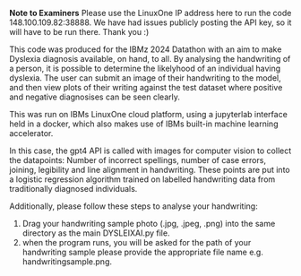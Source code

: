 **Note to Examiners** Please use the LinuxOne IP address here to run the code 148.100.109.82:38888. We have had issues publicly posting the API key, so it will have to be run there. Thank you :)


This code was produced for the IBMz 2024 Datathon with an aim to make Dyslexia diagnosis available, on hand, to all. By analysing the handwriting of a person, it is possible to determine the likelyhood of an individual having dyslexia.
The user can submit an image of their handwriting to the model, and then view plots of their writing against the test dataset where positive and negative diagnosises can be seen clearly. 

This was run on IBMs LinuxOne cloud platform, using a jupyterlab interface held in a docker, which also makes use of IBMs built-in machine learning accelerator.

In this case, the gpt4 API is called with images for computer vision to collect the datapoints: Number of incorrect spellings, number of case errors, joining, legibility and line alignment in handwriting. 
These points are put into a logistic regression algorithm trained on labelled handwriting data from traditionally diagnosed individuals. 

Additionally, please follow these steps to analyse your handwriting: 
  1) Drag your handwriting sample photo (.jpg, .jpeg, .png) into the same directory as the main DYSLEIXAI.py file.
  2) when the program runs, you will be asked for the path of your handwriting sample please provide the appropriate file name e.g. handwritingsample.png.
 
